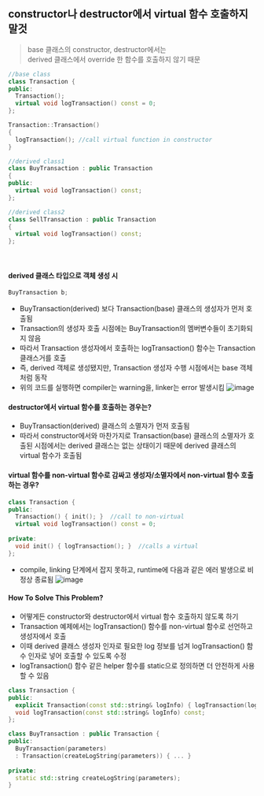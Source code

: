 ## constructor나 destructor에서 virtual 함수 호출하지 말것
> base 클래스의 constructor, destructor에서는   
> derived 클래스에서 override 한 함수를 호출하지 않기 때문
```c++
//base class
class Transaction {
public:
  Transaction();
  virtual void logTransaction() const = 0;
};

Transaction::Transaction()
{
  logTransaction(); //call virtual function in constructor
}
```
```c++
//derived class1
class BuyTransaction : public Transaction
{
public:
  virtual void logTransaction() const;
};
```
```c++
//derived class2
class SellTransaction : public Transaction
{
  virtual void logTransaction() const;
};
```
</br>

#### derived 클래스 타입으로 객체 생성 시
```c++
BuyTransaction b;
```
- BuyTransaction(derived) 보다 Transaction(base) 클래스의 생성자가 먼저 호출됨
- Transaction의 생성자 호출 시점에는 BuyTransaction의 멤버변수들이 초기화되지 않음
- 따라서 Transaction 생성자에서 호출하는 logTransaction() 함수는 Transaction 클래스거를 호출
- 즉, derived 객체로 생성됐지만, Transaction 생성자 수행 시점에서는 base 객체처럼 동작
- 위의 코드를 실행하면 compiler는 warning을, linker는 error 발생시킴
![image](https://user-images.githubusercontent.com/33726146/116532870-b6bd4300-a91b-11eb-8a6a-6434111afa05.png)

#### destructor에서 virtual 함수를 호출하는 경우는?
- BuyTransaction(derived) 클래스의 소멸자가 먼저 호출됨
- 따라서 constructor에서와 마찬가지로 Transaction(base) 클래스의 소멸자가 호출된 시점에서는 derived 클래스는 없는 상태이기 때문에 derived 클래스의 virtual 함수가 호출됨

#### virtual 함수를 non-virtual 함수로 감싸고 생성자/소멸자에서 non-virtual 함수 호출하는 경우?
```c++
class Transaction {
public:
  Transaction() { init(); }  //call to non-virtual
  virtual void logTransaction() const = 0;
  
private:
  void init() { logTransaction(); }  //calls a virtual
};
```
- compile, linking 단계에서 잡지 못하고, runtime에 다음과 같은 에러 발생으로 비정상 종료됨
![image](https://user-images.githubusercontent.com/33726146/116532777-9ab9a180-a91b-11eb-9281-2185f3881e4d.png)

#### How To Solve This Problem?
- 어떻게든 constructor와 destructor에서 virtual 함수 호출하지 않도록 하기
- Transaction 예제에서는 logTransaction() 함수를 non-virtual 함수로 선언하고 생성자에서 호출
- 이때 derived 클래스 생성자 인자로 필요한 log 정보를 넘겨 logTransaction() 함수 인자로 넣어 호출할 수 있도록 수정
- logTransaction() 함수 같은 helper 함수를 static으로 정의하면 더 안전하게 사용할 수 있음
```c++
class Transaction {
public:
  explicit Transaction(const std::string& logInfo) { logTransaction(logInfo); }
  void logTransaction(const std::string& logInfo) const;
};

class BuyTransaction : public Transaction {
public:
  BuyTransaction(parameters)
  : Transaction(createLogString(parameters)) { ... }
  
private:
  static std::string createLogString(parameters);
}
```
